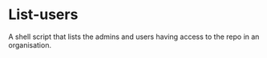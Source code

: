 # List-users

A shell script that lists the admins and users having access to the repo in an organisation.
